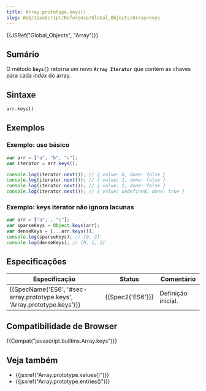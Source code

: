 ```yaml
---
title: Array.prototype.keys()
slug: Web/JavaScript/Reference/Global_Objects/Array/keys
---
```


{{JSRef("Global_Objects", "Array")}}

## Sumário

O método **`keys()`** retorna um novo **`Array Iterator`** que contém as chaves para cada _index_ do array.

## Sintaxe

```
arr.keys()
```

## Exemplos

### Exemplo: uso básico

```js
var arr = ["a", "b", "c"];
var iterator = arr.keys();

console.log(iterator.next()); // { value: 0, done: false }
console.log(iterator.next()); // { value: 1, done: false }
console.log(iterator.next()); // { value: 2, done: false }
console.log(iterator.next()); // { value: undefined, done: true }
```

### Exemplo: keys iterator não ignora lacunas

```js
var arr = ["a", , "c"];
var sparseKeys = Object.keys(arr);
var denseKeys = [...arr.keys()];
console.log(sparseKeys); // [0, 2]
console.log(denseKeys); // [0, 1, 2]
```

## Especificações

| Especificação                                                            | Status           | Comentário         |
| ------------------------------------------------------------------------ | ---------------- | ------------------ |
| {{SpecName('ES6', '#sec-array.prototype.keys', 'Array.prototype.keys')}} | {{Spec2('ES6')}} | Definição inicial. |

## Compatibilidade de Browser

{{Compat("javascript.builtins.Array.keys")}}

## Veja também

- {{jsxref("Array.prototype.values()")}}
- {{jsxref("Array.prototype.entries()")}}
